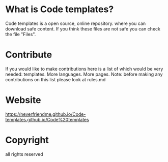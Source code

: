 # What is Code templates?
Code templates is a  open source, online repository.
where you can download safe content. If you think these files are not safe you can check the file "Files".
# Contribute
If you would like to make contributions here is a list of which would be very needed:
templates.
More languages.
More pages.
Note: before making any contributions on this list please look at rules.md
# Website
https://neverfriendme.github.io/Code-templates.github.io/Code%20templates
# Copyright
all rights reserved

